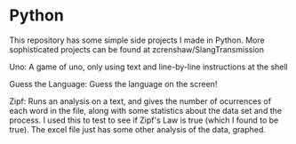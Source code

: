 # Python

This repository has some simple side projects I made in Python. More sophisticated projects can be found at zcrenshaw/SlangTransmission

Uno: A game of uno, only using text and line-by-line instructions at the shell

Guess the Language: Guess the language on the screen!

Zipf: Runs an analysis on a text, and gives the number of ocurrences of each word in the file, along with some statistics about the data set and the process. I used this to test to see if Zipf's Law is true (which I found to be true). The excel file just has some other analysis of the data, graphed.
